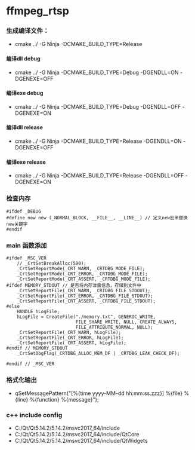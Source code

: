 # ffmpeg_rtsp
### 生成编译文件：
- cmake ../ -G Ninja -DCMAKE_BUILD_TYPE=Release

#### 编译dll debug
- cmake ../ -G Ninja -DCMAKE_BUILD_TYPE=Debug -DGENDLL=ON -DGENEXE=OFF
#### 编译exe debug
- cmake ../ -G Ninja -DCMAKE_BUILD_TYPE=Debug -DGENDLL=OFF -DGENEXE=ON

#### 编译dll release
- cmake ../ -G Ninja -DCMAKE_BUILD_TYPE=Release -DGENDLL=ON -DGENEXE=OFF
#### 编译exe release
- cmake ../ -G Ninja -DCMAKE_BUILD_TYPE=Release -DGENDLL=OFF -DGENEXE=ON

### 检查内存
```
#ifdef _DEBUG
#define new new (_NORMAL_BLOCK, __FILE__, __LINE__) // 定义new宏来替换new关键字
#endif
```

### main 函数添加
```
#ifdef _MSC_VER
    // _CrtSetBreakAlloc(590);
    _CrtSetReportMode(_CRT_WARN, _CRTDBG_MODE_FILE);
    _CrtSetReportMode(_CRT_ERROR, _CRTDBG_MODE_FILE);
    _CrtSetReportMode(_CRT_ASSERT, _CRTDBG_MODE_FILE);
#ifdef MEMORY_STDOUT // 是否将内存泄露信息，存储到文件中
    _CrtSetReportFile(_CRT_WARN, _CRTDBG_FILE_STDOUT);
    _CrtSetReportFile(_CRT_ERROR, _CRTDBG_FILE_STDOUT);
    _CrtSetReportFile(_CRT_ASSERT, _CRTDBG_FILE_STDOUT);
#else
    HANDLE hLogFile;
    hLogFile = CreateFile("./memory.txt", GENERIC_WRITE,
                          FILE_SHARE_WRITE, NULL, CREATE_ALWAYS,
                          FILE_ATTRIBUTE_NORMAL, NULL);
    _CrtSetReportFile(_CRT_WARN, hLogFile);
    _CrtSetReportFile(_CRT_ERROR, hLogFile);
    _CrtSetReportFile(_CRT_ASSERT, hLogFile);
#endif // MEMORY_STDOUT
    _CrtSetDbgFlag(_CRTDBG_ALLOC_MEM_DF | _CRTDBG_LEAK_CHECK_DF);

#endif // _MSC_VER
```

### 格式化输出
- qSetMessagePattern("[%{time yyyy-MM-dd hh:mm:ss.zzz}] %{file} %{line} %{function} %{message}");

### c++ include config
- C:/Qt/Qt5.14.2/5.14.2/msvc2017_64/include
- C:/Qt/Qt5.14.2/5.14.2/msvc2017_64/include/QtCore
- C:/Qt/Qt5.14.2/5.14.2/msvc2017_64/include/QtWidgets
